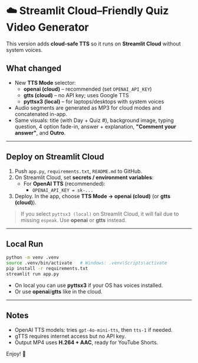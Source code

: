 # ☁️ Streamlit Cloud–Friendly Quiz Video Generator

This version adds **cloud-safe TTS** so it runs on **Streamlit Cloud** without system voices.

## What changed
- New **TTS Mode** selector:
  - **openai (cloud)** – recommended (set `OPENAI_API_KEY`)
  - **gtts (cloud)** – no API key; uses Google TTS
  - **pyttsx3 (local)** – for laptops/desktops with system voices
- Audio segments are generated as MP3 for cloud modes and concatenated in-app.
- Same visuals: title (with Day + Quiz #), background image, typing question, 4 option fade-in, answer + explanation, **"Comment your answer"**, and **Outro**.

---

## Deploy on Streamlit Cloud

1. Push `app.py`, `requirements.txt`, `README.md` to GitHub.
2. On Streamlit Cloud, set **secrets / environment variables**:
   - For **OpenAI TTS** (recommended):
     - `OPENAI_API_KEY = sk-...`
3. Deploy. In the app, choose **TTS Mode → openai (cloud)** (or **gtts (cloud)**).

> If you select `pyttsx3 (local)` on Streamlit Cloud, it will fail due to missing `espeak`. Use **openai** or **gtts** instead.

---

## Local Run

```bash
python -m venv .venv
source .venv/bin/activate   # Windows: .venv\Scripts\activate
pip install -r requirements.txt
streamlit run app.py
```

- On local you can use **pyttsx3** if your OS has voices installed.
- Or use **openai**/**gtts** like in the cloud.

---

## Notes
- OpenAI TTS models: tries `gpt-4o-mini-tts`, then `tts-1` if needed.
- gTTS requires internet access but no API key.
- Output MP4 uses **H.264 + AAC**, ready for YouTube Shorts.

Enjoy! 🎉
